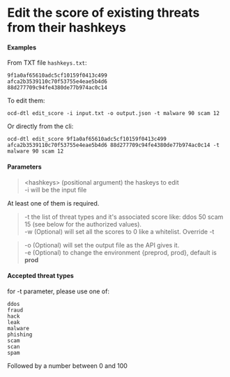 # Edit the score of existing threats from their hashkeys

#### Examples

From TXT file `hashkeys.txt`:

    9f1a0af65610adc5cf10159f0413c499
    afca2b3539110c70f53755e4eae5b4d6
    88d277709c94fe4380de77b974ac0c14

To edit them:
    
    ocd-dtl edit_score -i input.txt -o output.json -t malware 90 scam 12

Or directly from the cli:
    
    ocd-dtl edit_score 9f1a0af65610adc5cf10159f0413c499 afca2b3539110c70f53755e4eae5b4d6 88d277709c94fe4380de77b974ac0c14 -t malware 90 scam 12

#### Parameters

> <hashkeys\> (positional argument) the haskeys to edit   
> -i will be the input file  

At least one of them is required.  

> -t the list of threat types and it's associated score like: ddos 50 scam 15 (see below for the authorized values).  
> -w (Optional) will set all the scores to 0 like a whitelist. Override -t  

> -o (Optional) will set the output file as the API gives it.  
> -e (Optional) to change the environment {preprod, prod},  default is **prod**  

#### Accepted threat types

for -t parameter, please use one of:  

    ddos
    fraud
    hack
    leak
    malware
    phishing
    scam
    scan
    spam

Followed by a number between 0 and 100
